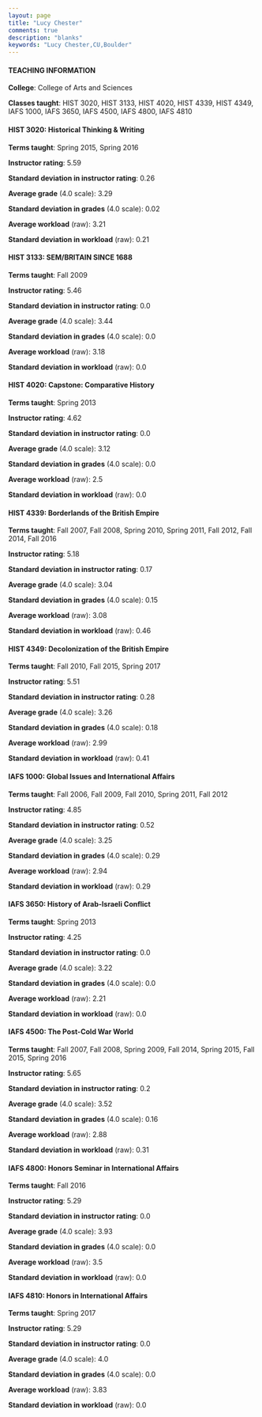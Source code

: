 ```yaml
---
layout: page
title: "Lucy Chester" 
comments: true
description: "blanks"
keywords: "Lucy Chester,CU,Boulder"
---
```

<head>
<script src="https://ajax.googleapis.com/ajax/libs/jquery/2.1.3/jquery.min.js"></script>
<script src="https://dl.dropboxusercontent.com/s/pc42nxpaw1ea4o9/highcharts.js?dl=0"></script>
<!-- <script src="../assets/js/highcharts.js"></script> -->
<style type="text/css">@font-face {
	font-family: "Bebas Neue";
	src: url(https://www.filehosting.org/file/details/544349/BebasNeue Regular.otf) format("opentype");
	}
	h1.Bebas { 
		font-family: "Bebas Neue", Verdana, Tahoma;
	}
</style>
</head>
	   
#### TEACHING INFORMATION

**College**: College of Arts and Sciences

**Classes taught**: HIST 3020, HIST 3133, HIST 4020, HIST 4339, HIST 4349, IAFS 1000, IAFS 3650, IAFS 4500, IAFS 4800, IAFS 4810

#### HIST 3020: Historical Thinking & Writing

**Terms taught**: Spring 2015, Spring 2016

**Instructor rating**: 5.59

**Standard deviation in instructor rating**: 0.26

**Average grade** (4.0 scale): 3.29

**Standard deviation in grades** (4.0 scale): 0.02

**Average workload** (raw): 3.21

**Standard deviation in workload** (raw): 0.21

#### HIST 3133: SEM/BRITAIN SINCE 1688

**Terms taught**: Fall 2009

**Instructor rating**: 5.46

**Standard deviation in instructor rating**: 0.0

**Average grade** (4.0 scale): 3.44

**Standard deviation in grades** (4.0 scale): 0.0

**Average workload** (raw): 3.18

**Standard deviation in workload** (raw): 0.0

#### HIST 4020: Capstone: Comparative History

**Terms taught**: Spring 2013

**Instructor rating**: 4.62

**Standard deviation in instructor rating**: 0.0

**Average grade** (4.0 scale): 3.12

**Standard deviation in grades** (4.0 scale): 0.0

**Average workload** (raw): 2.5

**Standard deviation in workload** (raw): 0.0

#### HIST 4339: Borderlands of the British Empire

**Terms taught**: Fall 2007, Fall 2008, Spring 2010, Spring 2011, Fall 2012, Fall 2014, Fall 2016

**Instructor rating**: 5.18

**Standard deviation in instructor rating**: 0.17

**Average grade** (4.0 scale): 3.04

**Standard deviation in grades** (4.0 scale): 0.15

**Average workload** (raw): 3.08

**Standard deviation in workload** (raw): 0.46

#### HIST 4349: Decolonization of the British Empire

**Terms taught**: Fall 2010, Fall 2015, Spring 2017

**Instructor rating**: 5.51

**Standard deviation in instructor rating**: 0.28

**Average grade** (4.0 scale): 3.26

**Standard deviation in grades** (4.0 scale): 0.18

**Average workload** (raw): 2.99

**Standard deviation in workload** (raw): 0.41

#### IAFS 1000: Global Issues and International Affairs

**Terms taught**: Fall 2006, Fall 2009, Fall 2010, Spring 2011, Fall 2012

**Instructor rating**: 4.85

**Standard deviation in instructor rating**: 0.52

**Average grade** (4.0 scale): 3.25

**Standard deviation in grades** (4.0 scale): 0.29

**Average workload** (raw): 2.94

**Standard deviation in workload** (raw): 0.29

#### IAFS 3650: History of Arab-Israeli Conflict

**Terms taught**: Spring 2013

**Instructor rating**: 4.25

**Standard deviation in instructor rating**: 0.0

**Average grade** (4.0 scale): 3.22

**Standard deviation in grades** (4.0 scale): 0.0

**Average workload** (raw): 2.21

**Standard deviation in workload** (raw): 0.0

#### IAFS 4500: The Post-Cold War World

**Terms taught**: Fall 2007, Fall 2008, Spring 2009, Fall 2014, Spring 2015, Fall 2015, Spring 2016

**Instructor rating**: 5.65

**Standard deviation in instructor rating**: 0.2

**Average grade** (4.0 scale): 3.52

**Standard deviation in grades** (4.0 scale): 0.16

**Average workload** (raw): 2.88

**Standard deviation in workload** (raw): 0.31

#### IAFS 4800: Honors Seminar in International Affairs

**Terms taught**: Fall 2016

**Instructor rating**: 5.29

**Standard deviation in instructor rating**: 0.0

**Average grade** (4.0 scale): 3.93

**Standard deviation in grades** (4.0 scale): 0.0

**Average workload** (raw): 3.5

**Standard deviation in workload** (raw): 0.0

#### IAFS 4810: Honors in International Affairs

**Terms taught**: Spring 2017

**Instructor rating**: 5.29

**Standard deviation in instructor rating**: 0.0

**Average grade** (4.0 scale): 4.0

**Standard deviation in grades** (4.0 scale): 0.0

**Average workload** (raw): 3.83

**Standard deviation in workload** (raw): 0.0

